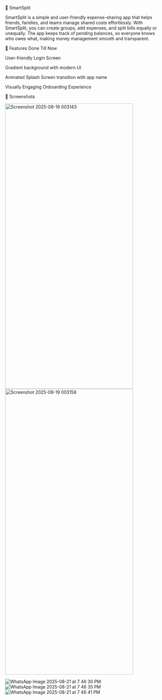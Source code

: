 💸 SmartSplit

SmartSplit is a simple and user-friendly expense-sharing app that helps friends, families, and teams manage shared costs effortlessly. 
With SmartSplit, you can create groups, add expenses, and split bills equally or unequally. 
The app keeps track of pending balances, so everyone knows who owes what, making money management smooth and transparent.

🚀 Features Done Till Now

User-friendly Login Screen

Gradient background with modern UI

Animated Splash Screen transition with app name

Visually Engaging Onboarding Experience

📱 Screenshots

<img width="411" height="915" alt="Screenshot 2025-08-19 003143" src="https://github.com/user-attachments/assets/3a667ff6-6d80-4cd3-a83d-3be981ecedae" />

<img width="412" height="916" alt="Screenshot 2025-08-19 003158" src="https://github.com/user-attachments/assets/c337ab6b-f491-451f-8268-6e15b1eaaf30" />

![WhatsApp Image 2025-08-21 at 7 46 30 PM](https://github.com/user-attachments/assets/64a6d472-8924-4cc1-8f6e-87ab118c45a8)
![WhatsApp Image 2025-08-21 at 7 46 35 PM](https://github.com/user-attachments/assets/f5990e9f-0529-49c1-973d-655d65336250)
![WhatsApp Image 2025-08-21 at 7 46 41 PM](https://github.com/user-attachments/assets/6775d64e-9df8-4973-b79f-f1642b6bf65e)
